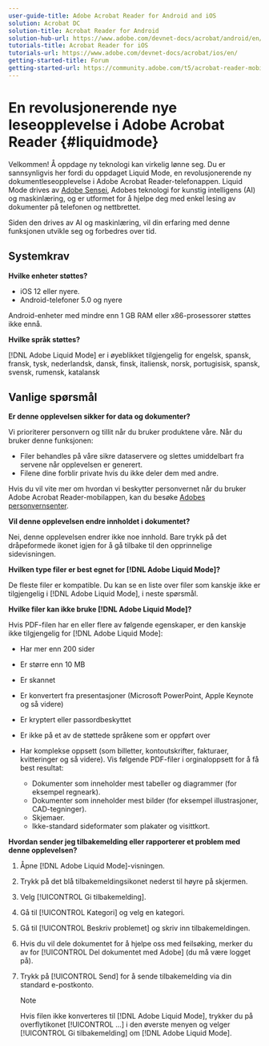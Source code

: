 ```yaml
---
user-guide-title: Adobe Acrobat Reader for Android and iOS
solution: Acrobat DC
solution-title: Acrobat Reader for Android
solution-hub-url: https://www.adobe.com/devnet-docs/acrobat/android/en/
tutorials-title: Acrobat Reader for iOS
tutorials-url: https://www.adobe.com/devnet-docs/acrobat/ios/en/
getting-started-title: Forum
getting-started-url: https://community.adobe.com/t5/acrobat-reader-mobile/bd-p/acrobat-reader-mobile?page=1&sort=latest_replies&filter=all
---
```


# En revolusjonerende nye leseopplevelse i Adobe Acrobat Reader {#liquidmode}

Velkommen! Å oppdage ny teknologi kan virkelig lønne seg. Du er sannsynligvis her fordi du oppdaget Liquid Mode, en revolusjonerende ny dokumentleseopplevelse i Adobe Acrobat Reader-telefonappen. Liquid Mode drives av [Adobe Sensei](https://www.adobe.com/no/sensei.html), Adobes teknologi for kunstig intelligens (AI) og maskinlæring, og er utformet for å hjelpe deg med enkel lesing av dokumenter på telefonen og nettbrettet.

Siden den drives av AI og maskinlæring, vil din erfaring med denne funksjonen utvikle seg og forbedres over tid.

## Systemkrav

**Hvilke enheter støttes?**

* iOS 12 eller nyere.
* Android-telefoner 5.0 og nyere 

Android-enheter med mindre enn 1 GB RAM eller x86-prosessorer støttes ikke ennå.

**Hvilke språk støttes?**

[!DNL Adobe Liquid Mode] er i øyeblikket tilgjengelig for engelsk, spansk, fransk, tysk, nederlandsk, dansk, finsk, italiensk, norsk, portugisisk, spansk, svensk, rumensk, katalansk

## Vanlige spørsmål

**Er denne opplevelsen sikker for data og dokumenter?**

Vi prioriterer personvern og tillit når du bruker produktene våre. Når du bruker denne funksjonen:

* Filer behandles på våre sikre dataservere og slettes umiddelbart fra servene når opplevelsen er generert.
* Filene dine forblir private hvis du ikke deler dem med andre.

Hvis du vil vite mer om hvordan vi beskytter personvernet når du bruker Adobe Acrobat Reader-mobilappen, kan du besøke [Adobes personvernsenter](https://www.adobe.com/no/privacy.html).

**Vil denne opplevelsen endre innholdet i dokumentet?**

Nei, denne opplevelsen endrer ikke noe innhold. Bare trykk på det dråpeformede ikonet igjen for å gå tilbake til den opprinnelige sidevisningen.

**Hvilken type filer er best egnet for [!DNL Adobe Liquid Mode]?**

De fleste filer er kompatible. Du kan se en liste over filer som kanskje ikke er tilgjengelig i [!DNL Adobe Liquid Mode], i neste spørsmål. 

**Hvilke filer kan ikke bruke [!DNL Adobe Liquid Mode]?**

Hvis PDF-filen har en eller flere av følgende egenskaper, er den kanskje ikke tilgjengelig for [!DNL Adobe Liquid Mode]:

* Har mer enn 200 sider
* Er større enn 10 MB
* Er skannet
* Er konvertert fra presentasjoner (Microsoft PowerPoint, Apple Keynote og så videre)
* Er kryptert eller passordbeskyttet
* Er ikke på et av de støttede språkene som er oppført over
* Har komplekse oppsett (som billetter, kontoutskrifter, fakturaer, kvitteringer og så videre). Vis følgende PDF-filer i orginaloppsett for å få best resultat:

    * Dokumenter som inneholder mest tabeller og diagrammer (for eksempel regneark).
    * Dokumenter som inneholder mest bilder (for eksempel illustrasjoner, CAD-tegninger).
    * Skjemaer.
    * Ikke-standard sideformater som plakater og visittkort.

**Hvordan sender jeg tilbakemelding eller rapporterer et problem med denne opplevelsen?**

1. Åpne [!DNL Adobe Liquid Mode]-visningen.
1. Trykk på det blå tilbakemeldingsikonet nederst til høyre på skjermen.
1. Velg [!UICONTROL Gi tilbakemelding].
1. Gå til [!UICONTROL Kategori] og velg en kategori.
1. Gå til [!UICONTROL Beskriv problemet] og skriv inn tilbakemeldingen.
1. Hvis du vil dele dokumentet for å hjelpe oss med feilsøking, merker du av for [!UICONTROL Del dokumentet med Adobe] (du må være logget på).
1. Trykk på [!UICONTROL Send] for å sende tilbakemelding via din standard e-postkonto.

   >[!NOTE]
   >
   >Hvis filen ikke konverteres til [!DNL Adobe Liquid Mode], trykker du på overflytikonet [!UICONTROL ...] i den øverste menyen og velger [!UICONTROL Gi tilbakemelding] om [!DNL Adobe Liquid Mode].
